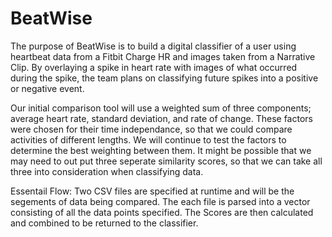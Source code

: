 # BeatWise
The purpose of BeatWise is to build a digital classifier of a user using heartbeat data from a Fitbit Charge HR and images taken from a Narrative Clip. By overlaying a spike in heart rate with images of what occurred during the spike, the team plans on classifying future spikes into a positive or negative event.

Our initial comparison tool will use a weighted sum of three components; average heart rate, standard deviation, and rate of change. These factors were chosen for their time independance, so that we could compare activities of different lengths. We will continue to test the factors to determine the best weighting between them. It might be possible that we may need to out put three seperate similarity scores, so that we can take all three into consideration when classifying data.

Essentail Flow:
Two CSV files are specified at runtime and will be the segements of data being compared. The each file is parsed into a vector consisting of all the data points specified. The Scores are then calculated and combined to be returned to the classifier.
